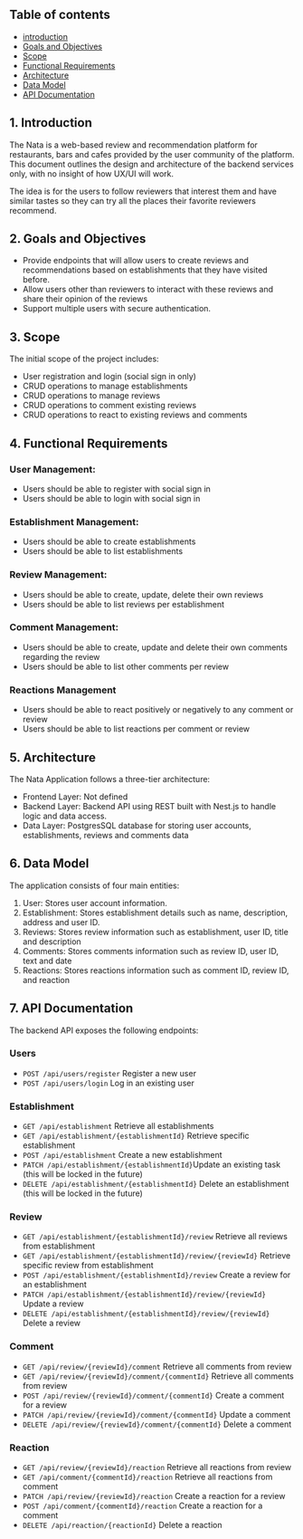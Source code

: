 ## Table of contents

- [introduction](#1-introduction)
- [Goals and Objectives](#2-goals-and-objectives)
- [Scope](#3-scope)
- [Functional Requirements](#4-functional-requirements)
- [Architecture](#5-architecture)
- [Data Model](#6-data-model)
- [API Documentation](#7-api-documentation)

## **1. Introduction**

The Nata is a web-based review and recommendation platform for restaurants, bars and cafes provided by the user community of the platform. This document outlines the design and architecture of the backend services only, with no insight of how UX/UI will work.

The idea is for the users to follow reviewers that interest them and have similar tastes so they can try all the places their favorite reviewers recommend.

## **2. Goals and Objectives**

- Provide endpoints that will allow users to create reviews and recommendations based on establishments that they have visited before.
- Allow users other than reviewers to interact with these reviews and share their opinion of the reviews
- Support multiple users with secure authentication.

## **3. Scope**

The initial scope of the project includes:

- User registration and login (social sign in only)
- CRUD operations to manage establishments
- CRUD operations to manage reviews
- CRUD operations to comment existing reviews
- CRUD operations to react to existing reviews and comments

## **4. Functional Requirements**

### **User Management:**

- Users should be able to register with social sign in
- Users should be able to login with social sign in

### **Establishment Management:**

- Users should be able to create establishments
- Users should be able to list establishments

### **Review Management:**

- Users should be able to create, update, delete their own reviews
- Users should be able to list reviews per establishment

### **Comment Management:**

- Users should be able to create, update and delete their own comments regarding the review
- Users should be able to list other comments per review

### **Reactions Management**

- Users should be able to react positively or negatively to any comment or review
- Users should be able to list reactions per comment or review

## **5. Architecture**

The Nata Application follows a three-tier architecture:

- Frontend Layer: Not defined
- Backend Layer: Backend API using REST built with Nest.js to handle logic and data access.
- Data Layer: PostgresSQL database for storing user accounts, establishments, reviews and comments data

## **6. Data Model**

The application consists of four main entities:

1. User: Stores user account information.
2. Establishment: Stores establishment details such as name, description, address and user ID.
3. Reviews: Stores review information such as establishment, user ID, title and description
4. Comments: Stores comments information such as review ID, user ID, text and date
5. Reactions: Stores reactions information such as comment ID, review ID, and reaction

## **7. API Documentation**

The backend API exposes the following endpoints:

### Users

- `POST /api/users/register` Register a new user
- `POST /api/users/login` Log in an existing user

### Establishment

- `GET /api/establishment` Retrieve all establishments
- `GET /api/establishment/{establishmentId}` Retrieve specific establishment
- `POST /api/establishment` Create a new establishment
- `PATCH /api/establishment/{establishmentId}`Update an existing task (this will be locked in the future)
- `DELETE /api/establishment/{establishmentId}` Delete an establishment (this will be locked in the future)

### Review

- `GET /api/establishment/{establishmentId}/review` Retrieve all reviews from establishment
- `GET /api/establishment/{establishmentId}/review/{reviewId}` Retrieve specific review from establishment
- `POST /api/establishment/{establishmentId}/review` Create a review for an establishment
- `PATCH /api/establishment/{establishmentId}/review/{reviewId}` Update a review
- `DELETE /api/establishment/{establishmentId}/review/{reviewId}` Delete a review

### Comment

- `GET /api/review/{reviewId}/comment` Retrieve all comments from review
- `GET /api/review/{reviewId}/comment/{commentId}` Retrieve all comments from review
- `POST /api/review/{reviewId}/comment/{commentId}` Create a comment for a review
- `PATCH /api/review/{reviewId}/comment/{commentId}` Update a comment
- `DELETE /api/review/{reviewId}/comment/{commentId}` Delete a comment

### Reaction

- `GET /api/review/{reviewId}/reaction` Retrieve all reactions from review
- `GET /api/comment/{commentId}/reaction` Retrieve all reactions from comment
- `PATCH /api/review/{reviewId}/reaction` Create a reaction for a review
- `POST /api/comment/{commentId}/reaction` Create a reaction for a comment
- `DELETE /api/reaction/{reactionId}` Delete a reaction
